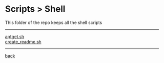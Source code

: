 # Scripts > Shell
This folder of the repo keeps all the shell scripts

---------------------------
[aptget.sh](aptget.sh)<br>
[create_readme.sh](create_readme.sh)<br>

---------------------------

[back](../)
